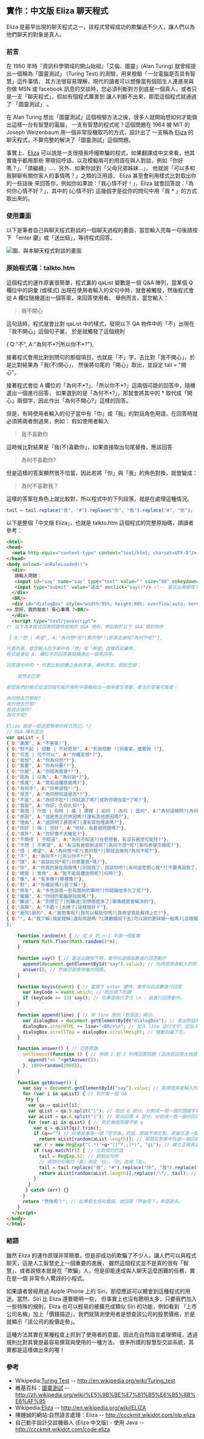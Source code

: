 ## 實作：中文版 Eliza 聊天程式

Eliza 是最早出現的聊天程式之一，該程式曾經成功的欺騙過不少人，讓人們以為他們聊天的對象是真人。

### 前言

在 1950 年時『資訊科學領域的開山始祖』「艾倫、圖靈」(Alan Turing)
就曾經提出一個稱為「圖靈測試」 (Turing Test) 的測驗，用來檢驗「一台電腦是否具有智慧」這件事情，
其方法很容易理解，現代的讀者可以想像當有個陌生人連進來與你做 MSN 或 facebook
訊息的交談時，您必須判斷對方到底是一個真人，或者只是一支「聊天程式」，假如有個程式厲害到
讓人判斷不出來，那麼這個程式就通過了 「圖靈測試」 。

在 Alan Turing 想出「圖靈測試」這個檢驗方法之後，很多人就開始想如何才能做出這樣一台有智慧的電腦，
一支有智慧的程式呢？這個問題在 1964 被 MIT 的 Joseph Weizenbaum 用一個非常投機取巧的方式，設計出了
一支稱為 [Eliza] 的聊天程式，不算完整的解決了「圖靈測試」這個問題。

事實上、[Eliza] 可以說是一支很擅長呼攏欺騙的程式，如果翻譯成中文來看，他其實幾乎都用那些
寒暄招呼語，以及模擬兩可的用語在與人對談，例如「你好嗎？」、「請繼續」...，另外、如果你談到「父母兄弟姊妹...」，
他就說「可以多和我聊聊有關你家人的事情嗎？」之類的泛用語， Eliza 甚至會利用樣式比對取出你的一些話後
來回答你，例如你如果說：「我心情不好！」，Eliza 就會回答說：「為何你心情不好？」，其中的
(心情不好) 這幾個字是從你的問句中用「我 * 」的方式取出來的。

### 使用畫面

以下是筆者自己與聊天程式對談的一個聊天過程的畫面，當您輸入完每一句後請按下 「enter 鍵」或「送出鈕」，等待程式回答。

![圖、與本聊天程式對談的畫面](./img/eliza_talkto2.png)


### 原始程式碼：talkto.htm

這個程式的運作原裏很簡單，程式裏的 qaList 變數是一個 Q&A 陣列，當某個 Q 欄位中的詞彙 (或樣式) 
出現在使用者輸入的文句中時，就會被觸發，然後程式會從 A 欄位隨機選出一個答案，來回答使用者。
舉例而言，當您輸入：

> 我不開心

這句話時，程式就會比對 qaList 中的樣式，發現以下 QA 物件中的「不」出現在「我不開心」這個句子裏，
於是就觸發了這個規則

{ Q:"不", A:"為何不*?|所以你不*?"},

接著程式會用比對到問句的那個項目，也就是「不」字，去比對「我不開心」，於是比對結果為「我(不)開心」，
然後將句尾的「開心」取出，並設定 tail = "開心"。

接著程式會從 A 欄位的「為何不*?」、「所以你不*?」這兩個可能的回答中，隨機選出一個進行回答，
如果選到的是「為何不*?」，那就會將其中的 * 取代成「開心」兩個字，因此作出「為何不開心?」這樣的回答。

但是，有時使用者輸入的句子當中有「你」或「我」的對話角色用語，在回答時就必須將兩者倒過來，例如：
假如使用者輸入

> 我不喜歡你

這時候比對結果是「我(不)喜歡你」，如果直接取出句尾替換，應該回答

> 為何不喜歡你?

但是這樣的答案顯然很不恰當，因此若將「你」與「我」的角色對換，就會變成：

> 為何不喜歡我？

這樣的答案在角色上就比較對，所以程式中的下列段落，就是在處理這種情況。

```javascript
tail = tail.replace("我", "#").replace("你", "我").replace("#", "你");
```

以下是整個「中文版 Eliza」，也就是 talkto.htm 這個程式的完整原始碼，請讀者參考：

```html
<html>
<head>
  <meta http-equiv="content-type" content="text/html; charset=UTF-8"/>
</head>
<body onload="onRuleLoaded()">
  <div>
   請輸入問題：
   <input id="say" name="say" type="text" value="" size="80" onkeydown="keyin(event)"/> <!-- 按 enter 時呼叫 keyin() 回答 --> 
   <input type="submit" value="送出" onclick="say()"/> <!-- 當送出按鈕按下，就呼叫 say() 函數回答 --> 
  </div>
  <BR/>
  <div id="dialogBox" style="width:95%; height:80%; overflow:auto; border:ridge 1px #888888; ">
>> 您好，我的朋友! 有心事嗎 ?<BR/>  
  </div>
  <script type="text/javascript">  
/* 以下為本程式回答問題時使用的 Q&A 規則，例如對於以下 Q&A 規則物件

 { Q:"想 | 希望", A:"為何想*呢?|真的想*?|那就去做阿?為何不呢?"},

代表的是，當您輸入的字串中有「想」或「希望」這樣的詞彙時，
程式就會從 A: 欄位中的回答裏隨機選出一個來回答。

回答語句中的 * 代表比對詞彙之後的字串，舉例而言、假如您說：

    我想去巴黎

那麼我們的程式從這四個可能的規則中隨機挑出一個來產生答案，產生的答案可能是：

為何想去巴黎呢?
真的想去巴黎?
那就去做阿?
為何不呢?

Eliza 就是一個這麼簡單的程式而已。*/
// Q&A 陣列宣告
var qaList = [
{ Q:"謝謝", A:"不客氣!"},
{ Q:"對不起 | 抱歉 | 不好意思", A:"別說抱歉 !|別客氣，儘管說 !"},
{ Q:"可否 | 可不可以", A:"你確定想*?"},
{ Q:"我想", A:"你為何想*?"},
{ Q:"我要", A:"你為何要*?"},
{ Q:"你是", A:"你認為我是*?"},
{ Q:"認為 | 以為", A:"為何說*?"},
{ Q:"感覺", A:"常有這種感覺嗎?"},
{ Q:"為何不", A:"你希望我*!"},
{ Q:"是否", A:"為何想知道是否*?"},
{ Q:"不能", A:"為何不能*?|你試過了嗎?|或許你現在能*了呢?"},
{ Q:"我是", A:"你好，久仰久仰!"},
{ Q:"甚麼 | 什麼 | 何時 | 誰 | 哪裡 | 如何 | 為何 | 因何", A:"為何這樣問?|為何你對這問題有興趣?|你認為答案是甚麼呢?|你認為如何呢?|你常問這類問題嗎?|這真的是你想知道的嗎?|為何不問問別人?|你曾有過類似的問題嗎?|你問這問題的原因是甚麼呢?"},
{ Q:"原因", A:"這是真正的原因嗎?|還有其他原因嗎?"}, 
{ Q:"理由", A:"這說明了甚麼呢?|還有其他理由嗎?"},
{ Q:"你好 | 嗨 | 您好", A:"你好，有甚麼問題嗎?"},
{ Q:"或許", A:"你好像不太確定?"},
{ Q:"不曉得 | 不知道", A:"為何不知道?|在想想看，有沒有甚麼可能性?"},
{ Q:"不想 | 不希望", A:"有沒有甚麼辦法呢?|為何不想*呢?|那你希望怎樣呢?"}, 
{ Q:"想 | 希望", A:"為何想*呢?|真的想*?|那就去做阿?為何不呢?"},
{ Q:"不", A:"為何不*?|所以你不*?"},
{ Q:"請", A:"我該如何*呢?|你想要我*嗎?"},
{ Q:"你", A:"你真的是在說我嗎?|別說我了，談談你吧!|為何這麼關心我*?|不要再說我了，談談你吧!|你自己*"},
{ Q:"總是 | 常常", A:"能不能具體說明呢?|何時?"},
{ Q:"像", A:"有多像?|哪裡像?"},
{ Q:"對", A:"你確定嗎?|我了解!"},
{ Q:"朋友", A:"多告訴我一些有關他的事吧!|你認識他多久了呢?"},
{ Q:"電腦", A:"你說的電腦是指我嗎?"}, 
{ Q:"難過", A:"別想它了|別難過|別想那麼多了|事情總是會解決的"},
{ Q:"高興", A:"不錯ㄚ|太棒了|這樣很好ㄚ"},
{ Q:"是阿|是的", A:"甚麼事呢?|我可以幫助你嗎?|我希望我能幫得上忙!"},
{ Q:"", A:"我了解|我能理解|還有問題嗎 ?|請繼續說下去|可以說的更詳細一點嗎?|這樣喔! 我知道!|然後呢? 發生甚麼事?|再來呢? 可以多說一些嗎|接下來呢? |可以多告訴我一些嗎?|多談談有關你的事，好嗎?|想多聊一聊嗎|可否多告訴我一些呢?"}
];  
  
    function random(n) { // 從 0 到 n-1 中選一個亂數
      return Math.floor(Math.random()*n);
    }
    
    function say() { // 當送出鍵按下時，會呼叫這個函數進行回答動作
      append(document.getElementById("say").value); // 先將使用者輸入的問句放到「對話區」顯示。
      answer(); // 然後回答使用者的問題。
    }
    
    function keyin(event) { // 當按下 enter 鍵時，會呼叫此函數進行回答
      var keyCode = event.which; // 取出按下的鍵
      if (keyCode == 13) say(); // 如果是換行字元 \n ，就進行回答動作。
    }
    
    function append(line) { // 將 line 放到「對話區」顯示。
      var dialogBox = document.getElementById("dialogBox"); // 取出對話框 
      dialogBox.innerHTML += line+"<BR/>\n"; // 加入 line 這行文字，並加入換行 <BR/>\n
      dialogBox.scrollTop = dialogBox.scrollHeight; // 捲動到最下方。
    }

    function answer() { // 回答問題
      setTimeout(function () { // 停頓 1 到 3 秒再回答問題 (因為若回答太快就不像人了，人打字需要時間)
        append(">> "+getAnswer());
      }, 1000+random(2000));
    }
    
    function getAnswer() {
      var say = document.getElementById("say").value; // 取得使用者輸入的問句。
      for (var i in qaList) { // 對於每一個 QA 
       try {
        var qa = qaList[i];
        var qList = qa.Q.split("|"); // 取出 Q 部分，分割成一個一個的問題字串 q
        var aList = qa.A.split("|"); // 取出回答 A 部分，分割成一個一個的回答字串 q
        for (var qi in qList) { // 對於每個問題字串 q
          var q = qList[qi].trim();
          if (q=="") // 如果是最後一個「空字串」的話，那就不用比對，直接任選一個回答。
            return aList[random(aList.length)]; // 那就從答案中任選一個回答
          var r = new RegExp("(.*)"+q+"([^?.;]*)", "gi"); // 建立正規表達式 (.*) q ([^?.;]*)
          if (say.match(r)) { // 比對成功的話
            tail = RegExp.$2; // 就取出句尾
            // 將問句句尾的「我」改成「你」，「你」改成「我」。
            tail = tail.replace("我", "#").replace("你", "我").replace("#", "你");
            return aList[random(aList.length)].replace(/\*/, tail); // 然後將 * 改為句尾進行回答
          }
        }
       } catch (err) {}
      }
      return "然後呢？"; // 如果發生任何錯誤，就回答「然後呢？」來混過去。
    }   
  </script>
</body>
</html>
```

### 結語

雖然 Eliza 的運作原理非常簡單，但是卻成功的欺騙了不少人，讓人們可以與程式聊天，這是人工智慧史上一個重要的進展，
雖然這個程式並不是真的很有「智慧」，或者說根本就是在「欺騙」人，但是卻能達成與人聊天這麼困難的任務，實在是一個
非常令人驚訝的小程式。

如果讀者曾經用過 Apple iPhone 上的 Siri，那麼應該可以體會到這種程式的用途。當然、Siri 比 Eliza 還要聰明一些，
但事實上也沒有聰明太多，只要我們加入一些特殊的規則，Eliza 也可以輕易的被擴充成類似 Siri 的功能，例如看到
「上市公司名稱」加上「價錢描述」，我們就猜測使用者是想查該公司的股票價格，於是就顯示「該公司的股價走勢」。

這種方法其實在某種程度上抓到了使用者的意圖，因此在自然語言處理領域，透過規則比對其實是最容易撰寫與使用的一種方法，
很多所謂的智慧型交談系統，其實都是這樣做出來的喔！

### 參考
* Wikipedia:[Turing Test] -- <http://en.wikipedia.org/wiki/Turing_test>
* 維基百科：[圖靈測試] -- <http://zh.wikipedia.org/wiki/%E5%9B%BE%E7%81%B5%E6%B5%8B%E8%AF%95>
* Wikipedia:[Eliza] -- <http://en.wikipedia.org/wiki/ELIZA>
* 陳鍾誠的網站:自然語言處理：Eliza -- <http://ccckmit.wikidot.com/nlp:eliza>
* 自己動手設計交談機器人 (Eliza 中文版) - 使用 Java -- <http://ccckmit.wikidot.com/code:eliza>

[Turing Test]:http://en.wikipedia.org/wiki/Turing_test
[圖靈測試]:http://zh.wikipedia.org/wiki/%E5%9B%BE%E7%81%B5%E6%B5%8B%E8%AF%95
[Eliza]:http://en.wikipedia.org/wiki/ELIZA



